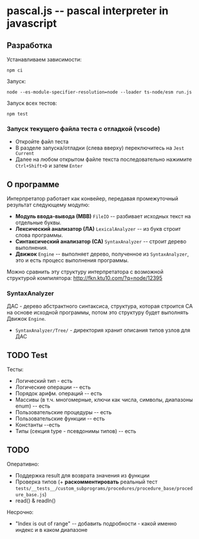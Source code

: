 # pascal.js -- pascal interpreter in javascript

## Разработка

Устанавливаем зависимости:

```shell
npm ci
```

Запуск:

```shell
node --es-module-specifier-resolution=node --loader ts-node/esm run.js 
```

Запуск всех тестов:

```shell
npm test
```
### Запуск текущего файла теста с отладкой (vscode)

* Откройте файл теста
* В разделе запуска/отладки (слева вверху) переключитесь на `Jest Current`
* Далее на любом открытом файле текста последовательно нажимите `Ctrl+Shift+D` и затем `Enter`


## О программе 

Интерпретатор работает как конвейер, передавая промежуточный результат следующему модулю:
* **Модуль ввода-вывода (МВВ)** `FileIO` -- разбивает исходных текст на отдельные буквы.
* **Лексический анализатор (ЛА)** `LexicalAnalyzer` -- из букв строит слова программы.
* **Синтаксический анализатор (СА)** `SyntaxAnalyzer` -- строит дерево выполнения.
* **Движок** `Engine` -- выполняет дерево, полученное из `SyntaxAnalyzer`, это и есть процесс выполнения программы.

Можно сравнить эту структуру интерпретатора с возможной структурой компилятора: http://fkn.ktu10.com/?q=node/12395


### SyntaxAnalyzer

ДАС - дерево абстрактного синтаксиса, структура, которая строится СА на основе исходной программы, 
потом это структуру будет выполнять Движок `Engine`.

* `SyntaxAnalyzer/Tree/` - директория хранит описания типов узлов для ДАС

## TODO Test

 Тесты:
 * Логический тип - есть
 * Логические операции -- есть
 * Порядок арифм. операций -- есть
 * Массивы (в т.ч. многомерные, ключи как числа, символы, диапазоны enum) -- есть
 * Пользовательские процедуры -- есть
 * Пользовательские функции -- есть
 * Константы --есть
 * Типы (секция type - псевдонимы типов) -- есть

 
## TODO

Оперативно:
* Поддержка result для возврата значения из функции
* Проверка типов (+ **раскомментировать** реальный тест `tests/__tests__/custom_subprograms/procedures/procedure_base/procedure_base.js`)
* read() & readln()

Несрочно:
* "Index is out of range" -- добавить подробности - какой именно индекс и в каком диапазоне